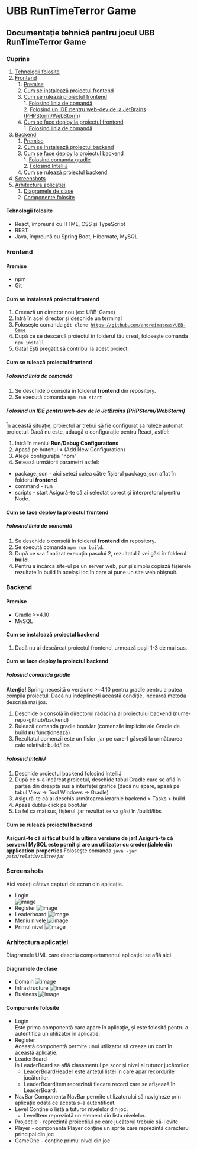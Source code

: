 # UBB RunTimeTerror Game

## Documentație tehnică pentru jocul UBB RunTimeTerror Game

### Cuprins
1. [Tehnologii folosite](#tech-stack)
2. [Frontend](#frontend)  
    1. [Premise](#frontend-prerequisites)
    2. [Cum se instalează proiectul frontend](#frontend-install)
    3. [Cum se rulează proiectul frontend](#frontend-run)  
           1. [Folosind linia de comandă](#frontend-run-cli)  
           2. [Folosind un IDE pentru web-dev de la JetBrains (PHPStorm/WebStorm)](#frontend-run-ide)
    4. [Cum se face deploy la proiectul frontend](#frontend-deploy)  
           1. [Folosind linia de comandă](#frontend-deploy-cli)
3. [Backend](#backend)
    1. [Premise](#backend-prerequisite)
    2. [Cum se instalează proiectul backend](#backend-install)
    3. [Cum se face deploy la proiectul backend](#backend-deploy)  
           1. [Folosind comanda gradle](#backend-deploy-cli)  
           2. [Folosind IntelliJ](#backend-deploy-ide)
    4. [Cum se rulează proiectul backend](#backend-run)
4. [Screenshots](#screenshots)
5. [Arhitectura aplicației](#architecture)
    1. [Diagramele de clase](#architecture-class-diagrams)
    2. [Componente folosite](#components)

#### Tehnologii folosite<a name="tech-stack"/>
- React, împreună cu HTML, CSS și TypeScript
- REST
- Java, împreună cu Spring Boot, Hibernate, MySQL

### Frontend<a name="frontend"/>
#### Premise <a name="frontend-prerequisites"/>
- npm
- Git
#### Cum se instalează proiectul frontend<a name="frontend-install"/>
1. Creează un director nou (ex: UBB-Game)
2. Intră în acel director și deschide un terminal
3. Folosește comanda <code>git clone https://github.com/andreimateas/UBB-Game</code>
4. După ce se descarcă proiectul în folderul tău creat, folosește comanda <code>npm install</code>
5. Gata! Ești pregătit să contribui la acest proiect.
#### Cum se rulează proiectul frontend<a name="frontend-run"/>
##### Folosind linia de comandă<a name="frontend-run-cli"/>
1. Se deschide o consolă în folderul **frontend** din repository.
2. Se execută comanda <code>npm run start</code>
##### Folosind un IDE pentru web-dev de la JetBrains (PHPStorm/WebStorm)<a name="frontend-run-ide"/>
În această situație, proiectul ar trebui să fie configurat să ruleze automat proiectul. Dacă nu este, adaugă o configurație pentru React, astfel:
1. Intră în meniul **Run/Debug Configurations**
2. Apasă pe butonul **+** (Add New Configuration)
3. Alege configurația "npm"
4. Setează următorii parametri astfel:
- package.json - aici setezi calea către fișierul package.json aflat în folderul **frontend**
- command - run
- scripts - start
Asigură-te că ai selectat corect și interpretorul pentru Node.
#### Cum se face deploy la proiectul frontend<a name="frontend-deploy"/>
##### Folosind linia de comandă<a name="frontend-deploy-cli"/>
1. Se deschide o consolă în folderul **frontend** din repository.
2. Se execută comanda <code>npm run build</code>.
3. După ce s-a finalizat execuția pasului 2, rezultatul îl vei găsi în folderul **build**.
4. Pentru a încărca site-ul pe un server web, pur și simplu copiază fișierele rezultate în build în același loc în care ai pune un site web obișnuit.
  
### Backend<a name="backend"/>  
#### Premise<a name="backend-prerequisite"/>  
- Gradle >=4.10
- MySQL
#### Cum se instalează proiectul backend<a name="backend-install"/>  
1. Dacă nu ai descărcat proiectul frontend, urmează pașii 1-3 de mai sus.  

#### Cum se face deploy la proiectul backend<a name="backend-deploy"/>
##### Folosind comanda gradle<a name="backend-deploy-cli"/>
**Atenție!** Spring necesită o versiune >=4.10 pentru gradle pentru a putea compila proiectul. Dacă nu îndeplinești această condiție, încearcă metoda descrisă mai jos.
1. Deschide o consolă în directorul rădăcină al proiectului backend (nume-repo-github/backend)
2. Rulează comanda gradle bootJar (comenzile implicite ale Gradle de build **nu** funcționează)
3. Rezultatul comenzii este un fișier .jar pe care-l găsești la următoarea cale relativă: build/libs
##### Folosind IntelliJ<a name="backend-deploy-ide"/>
1. Deschide proiectul backend folosind IntelliJ
2. După ce s-a încărcat proiectul, deschide tabul Gradle care se află în partea din dreapta sus a interfeței grafice (dacă nu apare, apasă pe tabul View -> Tool Windows -> Gradle)
3. Asigură-te că ai deschis următoarea ierarhie backend > Tasks > build
4. Apasă dublu-click pe bootJar
5. La fel ca mai sus, fișierul .jar rezultat se va găsi în /build/libs

#### Cum se rulează proiectul backend<a name="backend-run"/>
**Asigură-te că ai făcut build la ultima versiune de jar!**
**Asigură-te că serverul MySQL este pornit și are un utilizator cu credențialele din application.properties**
Folosește comanda <code>java -jar *path/relativ/către/jar*</code>  

### Screenshots<a name="screenshots"/>  
Aici vedeți câteva capturi de ecran din aplicație.
- Login  
![image](https://user-images.githubusercontent.com/23705132/149385873-8246b614-3c94-4eaf-811e-d14cbd00cf7b.png)
- Register
![image](https://user-images.githubusercontent.com/23705132/149385892-3997f960-3eed-4996-9818-61120ac2db87.png)
- Leaderboard
![image](https://user-images.githubusercontent.com/23705132/149385914-fcee2ac6-188d-4d10-98e1-651899e463f0.png)
- Meniu nivele
![image](https://user-images.githubusercontent.com/23705132/149385949-d2d18748-5e24-4004-8ca4-3a26d3adff27.png)
- Primul nivel
![image](https://user-images.githubusercontent.com/23705132/149385970-0d09d16e-3f3c-41ff-8747-f11be77cc481.png)



### Arhitectura aplicației<a name="architecture"/>  
Diagramele UML care descriu comportamentul aplicației se află aici.
#### Diagramele de clase<a name="architecture-class-diagrams"/>
- Domain
![image](https://user-images.githubusercontent.com/23705132/149391465-971c11c7-fd61-4a62-98e8-4641311a0f0f.png)
- Infrastructure
![image](https://user-images.githubusercontent.com/23705132/149391507-b7d4751f-4472-4d11-a67b-5449b36cab18.png)
- Business
![image](https://user-images.githubusercontent.com/23705132/149391632-4c296002-4ed8-48c6-958b-95d2646d0b02.png)




#### Componente folosite<a name="components"/>  
- Login  
Este prima componentă care apare în aplicație, și este folosită pentru a autentifica un utilizator în aplicație.  
- Register  
Această componentă permite unui utilizator să creeze un cont în această aplicație.  
- LeaderBoard  
În LeaderBoard se află clasamentul pe scor și nivel al tuturor jucătorilor.  
  - LeaderBoardHeader este antetul listei în care apar recordurile jucătorilor.  
  - LeaderBoardItem reprezintă fiecare record care se afișează în LeaderBoard.  
- NavBar
Componenta NavBar permite utilizatorului să navigheze prin aplicație odată ce acesta s-a autentificat.  
- Level 
Conține o listă a tuturor nivelelor din joc.  
  - LevelItem reprezintă un element din lista nivelelor.    
- Projectile - reprezintă proiectilul pe care jucătorul trebuie să-l evite
- Player - componenta Player conține un sprite care reprezintă caracterul principal din joc
- GameOne - conține primul nivel din joc  

